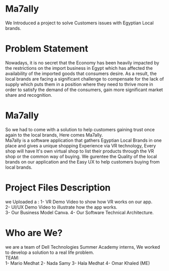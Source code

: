 # Ma7ally
We Introduced a project to solve Customers issues with Egyptian Local brands.
# Problem Statement
Nowadays, it is no secret that the Economy has been heavily impacted by the
restrictions on the import business in Egypt which has affected the
availability of the imported goods that consumers desire. As a result, the
local brands are facing a significant challenge to compensate for the lack of
supply which puts them in a position where they need to thrive more in
order to satisfy the demand of the consumers, gain more significant market
share and recognition.
# Ma7ally
So we had to come with a solution to help customers gaining trust once again to the local brands, Here comes Ma7ally.    
Ma7ally is a software application that gathers Egyptian Local Brands in one place and gives a unique shopping Experience via VR technology, Every shop will have It's own virtual shop to list their products through the VR shop or the common way of buying.
We gurentee the Quality of the local brands on our application and the Easy UX to help customers buying from local brands.    
# Project Files Description
we Uploaded a :
1- VR Demo Video to show how VR works on our app.  
2- UI/UX Demo Video to illustrate how the app works.  
3- Our Business Model Canva.
4- Our Software Technical Architecture.  
# Who are We?
we are a team of Dell Technologies Summer Academy interns, We worked to develop a solution to a real life problem.  
TEAM:  
1- Mario Medhat
2- Nada Samy
3- Hala Medhat
4- Omar Khaled (ME)

